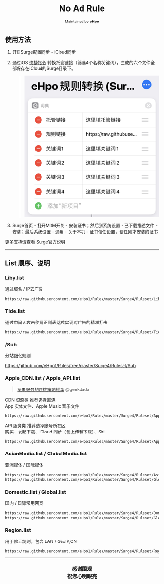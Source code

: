 <h1 align="center">
No Ad Rule
</h1>
<p align="center">
<sup>
Maintained by <b>eHpo</b>
</sup>
</p>

## 使用方法

1. 开启Surge配置同步 - iCloud同步

2. 通过iOS [快捷指令](https://www.icloud.com/shortcuts/6130b2e96e2c4b4280f1015ca47dd724) 转换托管链接（筛选4个名称关键词），生成的六个文件全部保存在iCloud的Surge目录下。

	> ![Surge快捷指令](/.image/surgekjzl.jpg)

3. Surge首页 - 打开MitM开关 - 安装证书；然后到系统设置 - 已下载描述文件 - 安装；最后系统设置 - 通用 - 关于本机 - 证书信任设置，信任刚才安装的证书

更多支持请查看 [Surge官方说明](https://manual.nssurge.com)

---

## List 顺序、说明

### Liby.list

通过域名 / IP去广告

```
https://raw.githubusercontent.com/eHpo1/Rules/master/Surge4/Ruleset/Liby.list
```

### Tide.list

通过中间人攻击使用正则表达式实现对广告的精准打击

```
https://raw.githubusercontent.com/eHpo1/Rules/master/Surge4/Ruleset/Tide.list
```

### /Sub

分站细化规则

<https://github.com/eHpo1/Rules/tree/master/Surge4/Ruleset/Sub>

### Apple_CDN.list / Apple_API.list

> [苹果服务的连接策略推荐](https://blog.dada.li/2019/better-proxy-rules-for-apple-services) @geekdada

CDN 资源类  推荐选择直连  
App 实体文件、Apple Music 音乐文件

```
https://raw.githubusercontent.com/eHpo1/Rules/master/Surge4/Ruleset/Apple_CDN.list
```

API 服务类  推荐选择账号所在区  
购买、发起下载、iCloud 同步（含上传和下载）、Siri

```
https://raw.githubusercontent.com/eHpo1/Rules/master/Surge4/Ruleset/Apple_API.list
```

### AsianMedia.list / GlobalMedia.list

亚洲媒体 / 国际媒体

```
https://raw.githubusercontent.com/eHpo1/Rules/master/Surge4/Ruleset/AsianMedia.list
https://raw.githubusercontent.com/eHpo1/Rules/master/Surge4/Ruleset/GlobalMedia.list
```

### Domestic.list / Global.list

国内 / 国际常用网页

```
https://raw.githubusercontent.com/eHpo1/Rules/master/Surge4/Ruleset/Domestic.list
https://raw.githubusercontent.com/eHpo1/Rules/master/Surge4/Ruleset/Global.list
```

### Region.list

用于修正规则，包含 LAN / GeoIP,CN

```
https://raw.githubusercontent.com/eHpo1/Rules/master/Surge4/Ruleset/Region.list
```
---

<h3 align="center">
<p>感谢围观
<br>祝您心明眼亮</b>
</p>
</h3>

